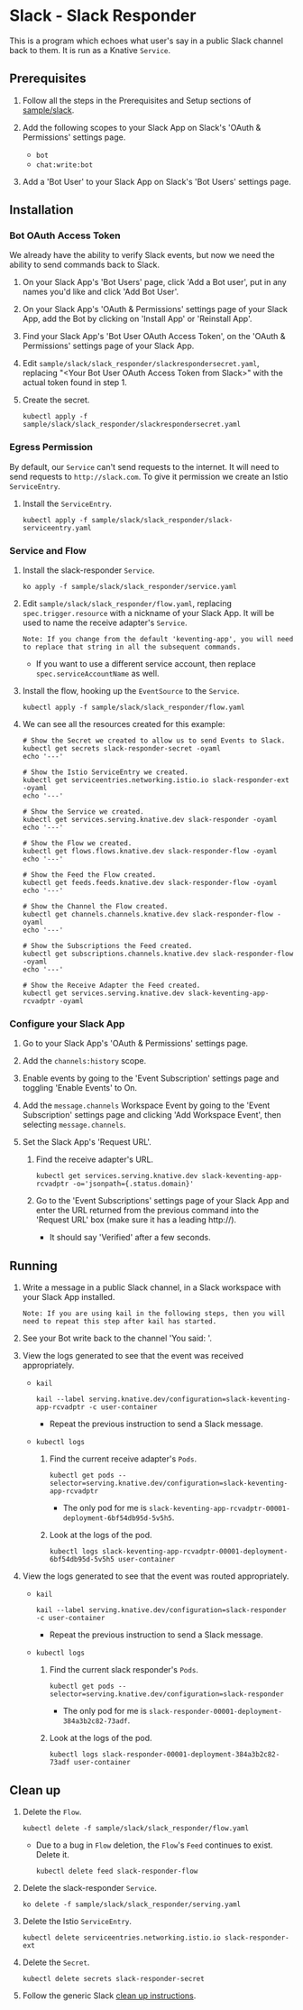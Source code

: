 # Slack - Slack Responder

This is a program which echoes what user's say in a public Slack channel back to
them. It is run as a Knative `Service`.

## Prerequisites

1.  Follow all the steps in the Prerequisites and Setup sections of
    [sample/slack](../README.md).

1.  Add the following scopes to your Slack App on Slack's 'OAuth & Permissions'
    settings page.

    -   `bot`
    -   `chat:write:bot`

1.  Add a 'Bot User' to your Slack App on Slack's 'Bot Users' settings page.

## Installation

### Bot OAuth Access Token

We already have the ability to verify Slack events, but now we need the ability
to send commands back to Slack.

1.  On your Slack App's 'Bot Users' page, click 'Add a Bot user', put in any
    names you'd like and click 'Add Bot User'.

1.  On your Slack App's 'OAuth & Permissions' settings page of your Slack App,
    add the Bot by clicking on 'Install App' or 'Reinstall App'.

1.  Find your Slack App's 'Bot User OAuth Access Token', on the 'OAuth &
    Permissions' settings page of your Slack App.

1.  Edit `sample/slack/slack_responder/slackrespondersecret.yaml`, replacing
    "\<Your Bot User OAuth Access Token from Slack>" with the actual token found
    in step 1.

1.  Create the secret.

    ```shell
    kubectl apply -f sample/slack/slack_responder/slackrespondersecret.yaml
    ```

### Egress Permission

By default, our `Service` can't send requests to the internet. It will need to
send requests to `http://slack.com`. To give it permission we create an Istio
`ServiceEntry`.

1.  Install the `ServiceEntry`.

    ```shell
    kubectl apply -f sample/slack/slack_responder/slack-serviceentry.yaml
    ```

### Service and Flow

1.  Install the slack-responder `Service`.

    ```shell
    ko apply -f sample/slack/slack_responder/service.yaml
    ```

1.  Edit `sample/slack/slack_responder/flow.yaml`, replacing
    `spec.trigger.resource` with a nickname of your Slack App. It will be used
    to name the receive adapter's `Service`.

    `Note: If you change from the default 'keventing-app', you will need to
    replace that string in all the subsequent commands.`

    -   If you want to use a different service account, then replace
        `spec.serviceAccountName` as well.

1.  Install the flow, hooking up the `EventSource` to the `Service`.

    ```shell
    kubectl apply -f sample/slack/slack_responder/flow.yaml
    ```

1.  We can see all the resources created for this example:

    ```shell
    # Show the Secret we created to allow us to send Events to Slack.
    kubectl get secrets slack-responder-secret -oyaml
    echo '---'

    # Show the Istio ServiceEntry we created.
    kubectl get serviceentries.networking.istio.io slack-responder-ext -oyaml
    echo '---'

    # Show the Service we created.
    kubectl get services.serving.knative.dev slack-responder -oyaml
    echo '---'

    # Show the Flow we created.
    kubectl get flows.flows.knative.dev slack-responder-flow -oyaml
    echo '---'

    # Show the Feed the Flow created.
    kubectl get feeds.feeds.knative.dev slack-responder-flow -oyaml
    echo '---'

    # Show the Channel the Flow created.
    kubectl get channels.channels.knative.dev slack-responder-flow -oyaml
    echo '---'

    # Show the Subscriptions the Feed created.
    kubectl get subscriptions.channels.knative.dev slack-responder-flow -oyaml
    echo '---'

    # Show the Receive Adapter the Feed created.
    kubectl get services.serving.knative.dev slack-keventing-app-rcvadptr -oyaml
    ```

### Configure your Slack App

1.  Go to your Slack App's 'OAuth & Permissions' settings page.

1.  Add the `channels:history` scope.

1.  Enable events by going to the 'Event Subscription' settings page and
    toggling 'Enable Events' to On.

1.  Add the `message.channels` Workspace Event by going to the 'Event
    Subscription' settings page and clicking 'Add Workspace Event', then
    selecting `message.channels`.

1.  Set the Slack App's 'Request URL'.

    1.  Find the receive adapter's URL.

        ```shell
        kubectl get services.serving.knative.dev slack-keventing-app-rcvadptr -o='jsonpath={.status.domain}'
        ```

    1.  Go to the 'Event Subscriptions' settings page of your Slack App and
        enter the URL returned from the previous command into the 'Request URL'
        box (make sure it has a leading http://).

        -   It should say 'Verified' after a few seconds.

## Running

1.  Write a message in a public Slack channel, in a Slack workspace with your
    Slack App installed.

    `Note: If you are using kail in the following steps, then you will need to
    repeat this step after kail has started.`

1.  See your Bot write back to the channel 'You said: <Your message>'.

1.  View the logs generated to see that the event was received appropriately.

    *   `kail`

        ```shell
        kail --label serving.knative.dev/configuration=slack-keventing-app-rcvadptr -c user-container
        ```

        *   Repeat the previous instruction to send a Slack message.

    *   `kubectl logs`

        1.  Find the current receive adapter's `Pods`.

            ```shell
            kubectl get pods --selector=serving.knative.dev/configuration=slack-keventing-app-rcvadptr
            ```

            -   The only pod for me is
                `slack-keventing-app-rcvadptr-00001-deployment-6bf54db95d-5v5h5`.

        1.  Look at the logs of the pod.

            ```shell
            kubectl logs slack-keventing-app-rcvadptr-00001-deployment-6bf54db95d-5v5h5 user-container
            ```

1.  View the logs generated to see that the event was routed appropriately.

    *   `kail`

        ```shell
        kail --label serving.knative.dev/configuration=slack-responder -c user-container
        ```

        *   Repeat the previous instruction to send a Slack message.

    *   `kubectl logs`

        1.  Find the current slack responder's `Pods`.

            ```shell
            kubectl get pods --selector=serving.knative.dev/configuration=slack-responder
            ```

            -   The only pod for me is
                `slack-responder-00001-deployment-384a3b2c82-73adf`.

        1.  Look at the logs of the pod.

            ```shell
            kubectl logs slack-responder-00001-deployment-384a3b2c82-73adf user-container
            ```

## Clean up

1.  Delete the `Flow`.

    ```shell
    kubectl delete -f sample/slack/slack_responder/flow.yaml
    ```

    -   Due to a bug in `Flow` deletion, the `Flow`'s `Feed` continues to exist.
        Delete it.

        ```shell
        kubectl delete feed slack-responder-flow
        ```

1.  Delete the slack-responder `Service`.

    ```shell
    ko delete -f sample/slack/slack_responder/serving.yaml
    ```

1.  Delete the Istio `ServiceEntry`.

    ```shell
    kubectl delete serviceentries.networking.istio.io slack-responder-ext
    ```

1.  Delete the `Secret`.

    ```shell
    kubectl delete secrets slack-responder-secret
    ```

1.  Follow the generic Slack [clean up instructions](../README.md#clean-up).
